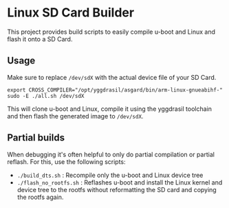 # Linux SD Card Builder

This project provides build scripts to easily compile u-boot and Linux and flash it onto a SD Card.

## Usage

Make sure to replace `/dev/sdX` with the actual device file of your SD Card.

```
export CROSS_COMPILER="/opt/yggdrasil/asgard/bin/arm-linux-gnueabihf-"
sudo -E ./all.sh /dev/sdX
```

This will clone u-boot and Linux, compile it using the yggdrasil toolchain and then flash the generated image to `/dev/sdX`.

## Partial builds

When debugging it's often helpful to only do partial compilation or partial reflash. For this, use the following scripts:

- `./build_dts.sh` : Recompile only the u-boot and Linux device tree
- `./flash_no_rootfs.sh` : Reflashes u-boot and install the Linux kernel and device tree to the rootfs without reformatting the SD card and copying the rootfs again.
